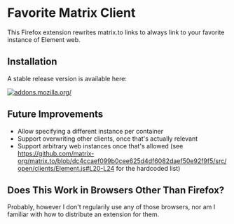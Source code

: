 # Favorite Matrix Client

This Firefox extension rewrites matrix.to links to always link to your favorite instance of Element web.

## Installation

A stable release version is available here:

[![addons.mozilla.org/](https://addons.cdn.mozilla.net/static/img/addons-buttons/AMO-button_2.png)](https://addons.mozilla.org/addon/favorite-matrix-client/?utm_source=github.com&utm_content=install)

## Future Improvements

- Allow specifying a different instance per container
- Support overwriting other clients, once that's actually relevant
- Support arbitrary web instances once that's allowed (see https://github.com/matrix-org/matrix.to/blob/dc4ccaef099b0cee625d4df6082daef50e92f9f5/src/open/clients/Element.js#L20-L24 for the hardcoded list)

## Does This Work in Browsers Other Than Firefox?

Probably, however I don't regularily use any of those browsers, nor am I familiar with how to distribute an extension for them.
